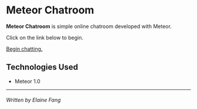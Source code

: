 Meteor Chatroom
=========

**Meteor Chatroom** is simple online chatroom developed with Meteor.

Click on the link below to begin.

[Begin chatting.](http://elaine.meteor.com/)

Technologies Used
----

  - Meteor 1.0

---
###### Written by Elaine Fang
